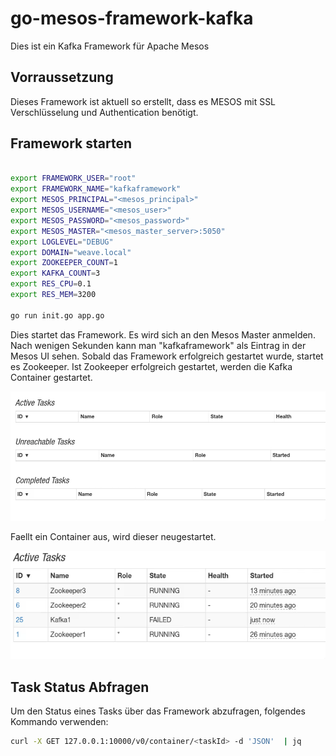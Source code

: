 # go-mesos-framework-kafka

Dies ist ein Kafka Framework für Apache Mesos

## Vorraussetzung

Dieses Framework ist aktuell so erstellt, dass es MESOS mit SSL Verschlüsselung und Authentication benötigt.

## Framework starten

```Bash

export FRAMEWORK_USER="root"
export FRAMEWORK_NAME="kafkaframework"
export MESOS_PRINCIPAL="<mesos_principal>"
export MESOS_USERNAME="<mesos_user>"
export MESOS_PASSWORD="<mesos_password>"
export MESOS_MASTER="<mesos_master_server>:5050"
export LOGLEVEL="DEBUG"
export DOMAIN="weave.local"
export ZOOKEEPER_COUNT=1
export KAFKA_COUNT=3
export RES_CPU=0.1
export RES_MEM=3200

go run init.go app.go
```

Dies startet das Framework. Es wird sich an den Mesos Master anmelden. Nach wenigen Sekunden kann man "kafkaframework" als Eintrag in der Mesos UI sehen. Sobald das Framework erfolgreich gestartet wurde, startet es Zookeeper. Ist Zookeeper erfolgreich gestartet, werden die Kafka Container gestartet.

![Kafka Framework in Mesos](kafka_mesos.gif)

Faellt ein Container aus, wird dieser neugestartet. 

![Kafka Framework in Mesos](kafka_mesos1.gif)

## Task Status Abfragen

Um den Status eines Tasks über das Framework abzufragen, folgendes Kommando verwenden:

```Bash
curl -X GET 127.0.0.1:10000/v0/container/<taskId> -d 'JSON'  | jq
```

